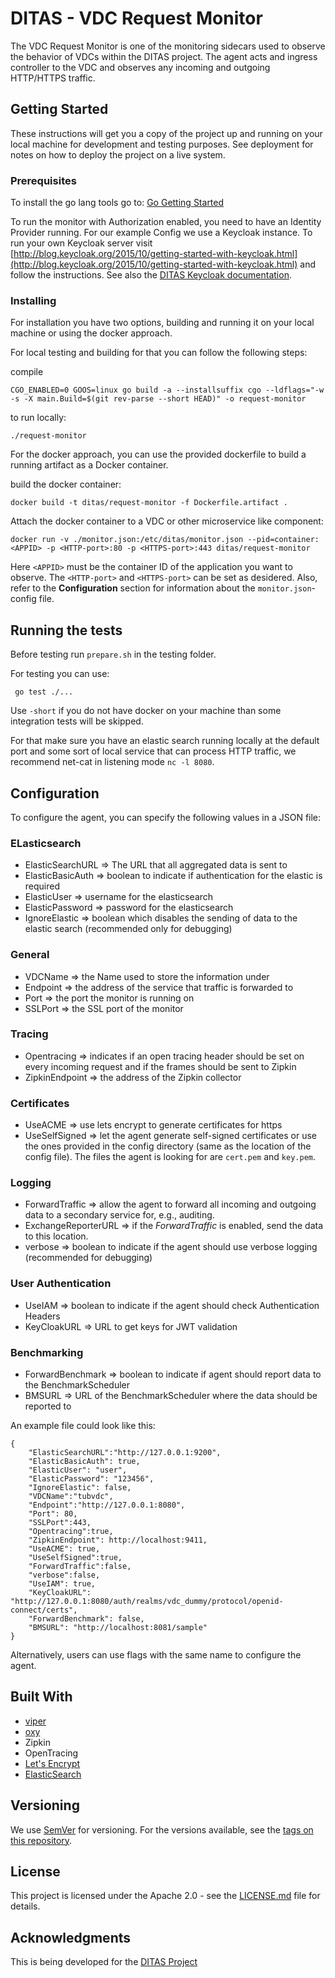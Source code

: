 # DITAS - VDC Request Monitor

The VDC Request Monitor is one of the monitoring sidecars used to observe the behavior of VDCs within the DITAS project. The agent acts and ingress controller to the VDC and observes any incoming and outgoing HTTP/HTTPS traffic.

## Getting Started

These instructions will get you a copy of the project up and running on your local machine for development and testing purposes. See deployment for notes on how to deploy the project on a live system.

### Prerequisites

To install the go lang tools go to: [Go Getting Started](https://golang.org/doc/install)


To run the monitor with Authorization enabled, you need to have an Identity Provider running.
For our example Config we use a Keycloak instance. To run your own Keycloak server visit [http://blog.keycloak.org/2015/10/getting-started-with-keycloak.html](http://blog.keycloak.org/2015/10/getting-started-with-keycloak.html) and follow the instructions. See also the [DITAS Keycloak documentation](https://docs.google.com/document/d/1wTUcJRKslYP0BC7gxxzftSbBO_ugsxPiB0W4wHTxr-k/edit?usp=sharing).


### Installing

For installation you have two options, building and running it on your local machine or using the docker approach.

For local testing and building for that you can follow the following steps:


compile
```
CGO_ENABLED=0 GOOS=linux go build -a --installsuffix cgo --ldflags="-w -s -X main.Build=$(git rev-parse --short HEAD)" -o request-monitor
```

to run locally:
```
./request-monitor
```

For the docker approach, you can use the provided dockerfile to build a running artifact as a Docker container.

build the docker container:
```
docker build -t ditas/request-monitor -f Dockerfile.artifact . 
```

Attach the docker container to a VDC or other microservice like component:
```
docker run -v ./monitor.json:/etc/ditas/monitor.json --pid=container:<APPID> -p <HTTP-port>:80 -p <HTTPS-port>:443 ditas/request-monitor
```
Here `<APPID>` must be the container ID of the application you want to observe. The `<HTTP-port>` and `<HTTPS-port>` can be set as desidered. Also, refer to the **Configuration** section for information about the `monitor.json`-config file.

## Running the tests
Before testing run `prepare.sh` in the testing folder.

For testing you can use:
```
 go test ./...
```

Use `-short` if you do not have docker on your machine than some integration tests will be skipped.

For that make sure you have an elastic search running locally at the default port and some sort of local service that can process HTTP traffic, we recommend net-cat in listening mode `nc -l 8080`. 

## Configuration
To configure the agent, you can specify the following values in a JSON file:
### ELasticsearch 
 * ElasticSearchURL => The URL that all aggregated data is sent to
 * ElasticBasicAuth => boolean to indicate if authentication for the elastic is required
 * ElasticUser => username for the elasticsearch
 * ElasticPassword => password for the elasticsearch
 * IgnoreElastic => boolean which disables the sending of data to the elastic search (recommended only for debugging)
### General
 * VDCName => the Name used to store the information under
 * Endpoint => the address of the service that traffic is forwarded to
 * Port => the port the monitor is running on
 * SSLPort => the SSL port of the monitor
 ### Tracing
 * Opentracing => indicates if an open tracing header should be set on every incoming request and if the frames should be sent to Zipkin
 * ZipkinEndpoint => the address of the Zipkin collector
 ### Certificates
 * UseACME => use lets encrypt to generate certificates for https
 * UseSelfSigned => let the agent generate self-signed certificates or use the ones provided in the config directory (same as the location of the config file). The files the agent is looking for are `cert.pem` and `key.pem`.
 ### Logging
 * ForwardTraffic => allow the agent to forward all incoming and outgoing data to a secondary service for, e.g., auditing.
 * ExchangeReporterURL => if the *ForwardTraffic* is enabled, send the data to this location.
 * verbose => boolean to indicate if the agent should use verbose logging (recommended for debugging)
 ### User Authentication
 * UseIAM => boolean to indicate if the agent should check Authentication Headers
 * KeyCloakURL => URL to get keys for JWT validation
 ### Benchmarking
 * ForwardBenchmark => boolean to indicate if agent should report data to the BenchmarkScheduler
 * BMSURL => URL of the BenchmarkScheduler where the data should be reported to 


An example file could look like this:
```
{
    "ElasticSearchURL":"http://127.0.0.1:9200",
    "ElasticBasicAuth": true,
    "ElasticUser": "user",
    "ElasticPassword": "123456",
    "IgnoreElastic": false,
    "VDCName":"tubvdc",
    "Endpoint":"http://127.0.0.1:8080",
    "Port": 80,
    "SSLPort":443,
    "Opentracing":true, 
    "ZipkinEndpoint": http://localhost:9411,
    "UseACME": true,
    "UseSelfSigned":true,
    "ForwardTraffic":false,
    "verbose":false,
    "UseIAM": true,
    "KeyCloakURL": "http://127.0.0.1:8080/auth/realms/vdc_dummy/protocol/openid-connect/certs",
    "ForwardBenchmark": false,
    "BMSURL": "http://localhost:8081/sample"
}
```

Alternatively, users can use flags with the same name to configure the agent.

## Built With

* [viper](https://github.com/spf13/viper)
* [oxy](https://github.com/vulcand/oxy)
* Zipkin
* OpenTracing
* [Let's Encrypt](golang.org/x/crypto/acme/autocert)
* [ElasticSearch](https://www.elastic.co/)

## Versioning

We use [SemVer](http://semver.org/) for versioning. For the versions available, see the [tags on this repository](https://github.com/your/project/tags). 

## License

This project is licensed under the Apache 2.0 - see the [LICENSE.md](LICENSE.md) file for details.

## Acknowledgments

This is being developed for the [DITAS Project](https://www.ditas-project.eu/)
